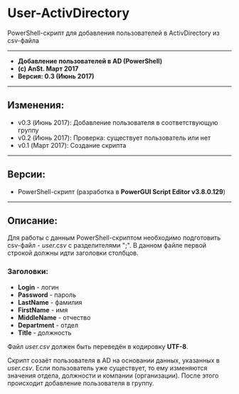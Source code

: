 # User-ActivDirectory

PowerShell-скрипт для добавления пользователей в ActivDirectory из csv-файла

***

*  **Добавление пользователей в AD (PowerShell)**
*  **(c) AnSt. Март 2017**
*  **Версия: 0.3 (Июнь 2017)**

***

## Изменения:
* v0.3 (Июнь 2017): Добавление пользователя в соответствующую группу
* v0.2 (Июнь 2017): Проверка: существует пользователь или нет
* v0.1 (Март 2017): Создание скрипта

***
## Версии:
* PowerShell-скрипт (разработка в **PowerGUI Script Editor v3.8.0.129**)

***
## Описание:
Для работы с данным PowerShell-скриптом необходимо подготовить csv-файл - *user.csv* с разделителями ";". В данном файле первой строкой должны идти заголовки столбцов.
### Заголовки:
* **Login** - логин
* **Password** - пароль
* **LastName** - фамилия
* **FirstName** - имя
* **MiddleName** - отчество
* **Department** - отдел
* **Title** - должность

Файл *user.csv* должен быть переведён в кодировку **UTF-8**.

Скрипт созаёт пользователя в AD на основании данных, указанных в *user.csv*. Если пользователь уже существует, то ему изменяются значения отдела, должности и компании (организации). После этого происходит добавление пользователя в группу.
